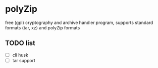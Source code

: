 # polyZip
free (gpl) cryptography and archive handler program, supports standard formats (tar, xz) and polyZip formats

## TODO list
- [ ] cli husk
- [ ] tar support